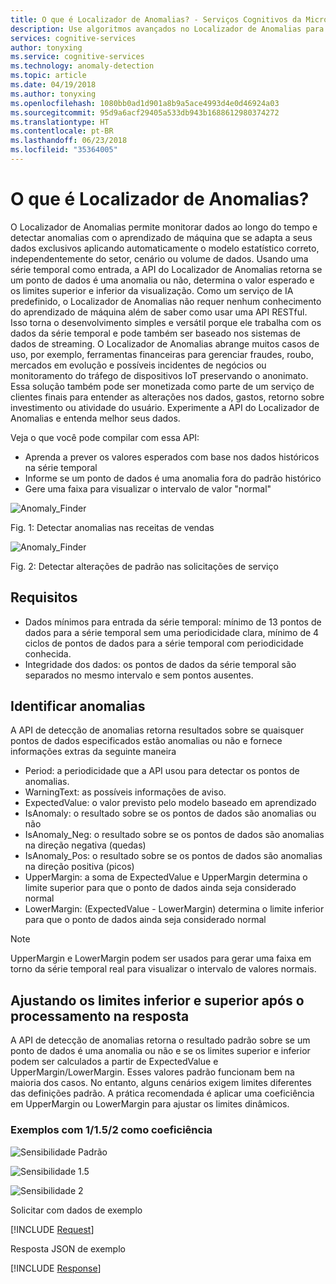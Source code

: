 ```yaml
---
title: O que é Localizador de Anomalias? - Serviços Cognitivos da Microsoft | Microsoft Docs
description: Use algoritmos avançados no Localizador de Anomalias para ajudá-lo a identificar anomalias nos dados de série temporal e retornar informações nos Serviços Cognitivos da Microsoft.
services: cognitive-services
author: tonyxing
ms.service: cognitive-services
ms.technology: anomaly-detection
ms.topic: article
ms.date: 04/19/2018
ms.author: tonyxing
ms.openlocfilehash: 1080bb0ad1d901a8b9a5ace4993d4e0d46924a03
ms.sourcegitcommit: 95d9a6acf29405a533db943b1688612980374272
ms.translationtype: HT
ms.contentlocale: pt-BR
ms.lasthandoff: 06/23/2018
ms.locfileid: "35364005"
---
```

# <a name="what-is-anomaly-finder"></a>O que é Localizador de Anomalias?

O Localizador de Anomalias permite monitorar dados ao longo do tempo e detectar anomalias com o aprendizado de máquina que se adapta a seus dados exclusivos aplicando automaticamente o modelo estatístico correto, independentemente do setor, cenário ou volume de dados. Usando uma série temporal como entrada, a API do Localizador de Anomalias retorna se um ponto de dados é uma anomalia ou não, determina o valor esperado e os limites superior e inferior da visualização. Como um serviço de IA predefinido, o Localizador de Anomalias não requer nenhum conhecimento do aprendizado de máquina além de saber como usar uma API RESTful. Isso torna o desenvolvimento simples e versátil porque ele trabalha com os dados da série temporal e pode também ser baseado nos sistemas de dados de streaming. O Localizador de Anomalias abrange muitos casos de uso, por exemplo, ferramentas financeiras para gerenciar fraudes, roubo, mercados em evolução e possíveis incidentes de negócios ou monitoramento do tráfego de dispositivos IoT preservando o anonimato. Essa solução também pode ser monetizada como parte de um serviço de clientes finais para entender as alterações nos dados, gastos, retorno sobre investimento ou atividade do usuário.
Experimente a API do Localizador de Anomalias e entenda melhor seus dados. 

Veja o que você pode compilar com essa API:

* Aprenda a prever os valores esperados com base nos dados históricos na série temporal
* Informe se um ponto de dados é uma anomalia fora do padrão histórico
* Gere uma faixa para visualizar o intervalo de valor "normal"

![Anomaly_Finder](./media/anomaly_detection1.png) 

Fig. 1: Detectar anomalias nas receitas de vendas

![Anomaly_Finder](./media/anomaly_detection2.png)

Fig. 2: Detectar alterações de padrão nas solicitações de serviço

## <a name="requirements"></a>Requisitos

- Dados mínimos para entrada da série temporal: mínimo de 13 pontos de dados para a série temporal sem uma periodicidade clara, mínimo de 4 ciclos de pontos de dados para a série temporal com periodicidade conhecida. 
- Integridade dos dados: os pontos de dados da série temporal são separados no mesmo intervalo e sem pontos ausentes. 

## <a name="identify-anomalies"></a>Identificar anomalias

A API de detecção de anomalias retorna resultados sobre se quaisquer pontos de dados especificados estão anomalias ou não e fornece informações extras da seguinte maneira
* Period: a periodicidade que a API usou para detectar os pontos de anomalias.
* WarningText: as possíveis informações de aviso.
* ExpectedValue: o valor previsto pelo modelo baseado em aprendizado
* IsAnomaly: o resultado sobre se os pontos de dados são anomalias ou não
* IsAnomaly_Neg: o resultado sobre se os pontos de dados são anomalias na direção negativa (quedas)
* IsAnomaly_Pos: o resultado sobre se os pontos de dados são anomalias na direção positiva (picos)
* UpperMargin: a soma de ExpectedValue e UpperMargin determina o limite superior para que o ponto de dados ainda seja considerado normal
* LowerMargin: (ExpectedValue - LowerMargin) determina o limite inferior para que o ponto de dados ainda seja considerado normal

> [!Note]
> UpperMargin e LowerMargin podem ser usados para gerar uma faixa em torno da série temporal real para visualizar o intervalo de valores normais. 

## <a name="adjusting-lower-and-upper-bounds-in-post-processing-on-the-response"></a>Ajustando os limites inferior e superior após o processamento na resposta

A API de detecção de anomalias retorna o resultado padrão sobre se um ponto de dados é uma anomalia ou não e se os limites superior e inferior podem ser calculados a partir de ExpectedValue e UpperMargin/LowerMargin. Esses valores padrão funcionam bem na maioria dos casos. No entanto, alguns cenários exigem limites diferentes das definições padrão. A prática recomendada é aplicar uma coeficiência em UpperMargin ou LowerMargin para ajustar os limites dinâmicos.

### <a name="examples-with-1152-as-coefficiency"></a>Exemplos com 1/1.5/2 como coeficiência

![Sensibilidade Padrão](./media/sensitivity_1.png)

![Sensibilidade 1.5](./media/sensitivity_1.5.png)

![Sensibilidade 2](./media/sensitivity_2.png)

Solicitar com dados de exemplo

[!INCLUDE [Request](./includes/request.md)]

Resposta JSON de exemplo

[!INCLUDE [Response](./includes/response.md)]
